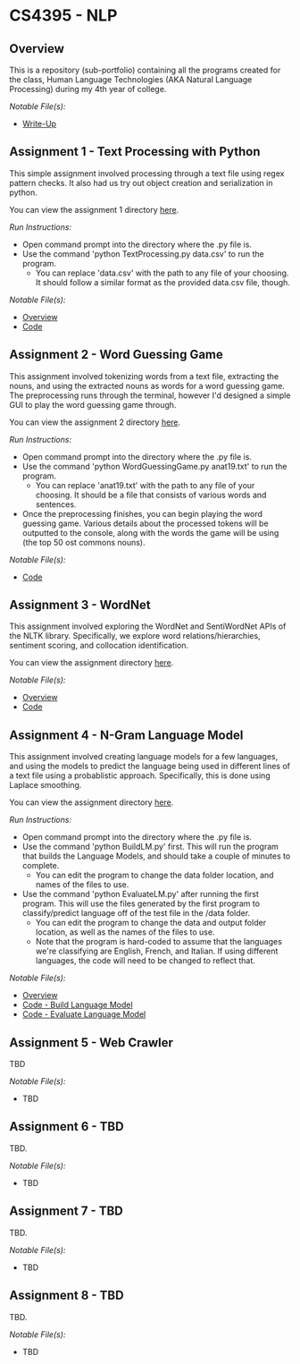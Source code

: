 # **CS4395 - NLP**
## **Overview**

This is a repository (sub-portfolio) containing all the programs created for the class, Human Language Technologies (AKA Natural Language Processing) during my 4th year of college.

*Notable File(s):* 
- [Write-Up](Overview/Overview%20of%20NLP.pdf) 

## **Assignment 1 - Text Processing with Python**

This simple assignment involved processing through a text file using regex pattern checks. It also had us try out object creation and serialization in python.

You can view the assignment 1 directory [here](Assignment%201%20-%20Text%20Processing%20with%20Python).

*Run Instructions:* 
- Open command prompt into the directory where the .py file is.
- Use the command 'python TextProcessing.py data.csv' to run the program.
    - You can replace 'data.csv' with the path to any file of your choosing. It should follow a similar format as the provided data.csv file, though.

*Notable File(s):* 
- [Overview](Assignment%201%20-%20Text%20Processing%20with%20Python/TextProcessing.pdf)
- [Code](Assignment%201%20-%20Text%20Processing%20with%20Python/TextProcessing.py)

## **Assignment 2 - Word Guessing Game**

This assignment involved tokenizing words from a text file, extracting the nouns, and using the extracted nouns as words for a word guessing game. The preprocessing runs through the terminal, however I'd designed a simple GUI to play the word guessing game through.

You can view the assignment 2 directory [here](Assignment%202%20-%20Word%20Guessing%20Game).

*Run Instructions:*
- Open command prompt into the directory where the .py file is.
- Use the command 'python WordGuessingGame.py anat19.txt' to run the program.
    - You can replace 'anat19.txt' with the path to any file of your choosing. It should be a file that consists of various words and sentences.
- Once the preprocessing finishes, you can begin playing the word guessing game. Various details about the processed tokens will be outputted to the console, along with the words the game will be using (the top 50 ost commons nouns).

*Notable File(s):* 
- [Code](Assignment%202%20-%20Word%20Guessing%20Game/WordGuessingGame.py) 

## **Assignment 3 - WordNet**

This assignment involved exploring the WordNet and SentiWordNet APIs of the NLTK library. Specifically, we explore word relations/hierarchies, sentiment scoring, and collocation identification.

You can view the assignment directory [here](Assignment%203%20-%20WordNet).

*Notable File(s):* 
- [Overview](Assignment%203%20-%20WordNet/WordNet.pdf) 
- [Code](Assignment%203%20-%20WordNet/WordNet.ipynb) 

## **Assignment 4 - N-Gram Language Model**

This assignment involved creating language models for a few languages, and using the models to predict the language being used in different lines of a text file using a probablistic approach. Specifically, this is done using Laplace smoothing.

You can view the assignment directory [here](Assignment%204%20-%20N-Gram%20Language%20Model).

*Run Instructions:* 
- Open command prompt into the directory where the .py file is. 
- Use the command 'python BuildLM.py' first. This will run the program that builds the Language Models, and should take a couple of minutes to complete. 
    - You can edit the program to change the data folder location, and names of the files to use. 
- Use the command 'python EvaluateLM.py' after running the first program. This will use the files generated by the first program to classify/predict language off of the test file in the /data folder. 
    - You can edit the program to change the data and output folder location, as well as the names of the files to use. 
    - Note that the program is hard-coded to assume that the languages we're classifying are English, French, and Italian. If using different languages, the code will need to be changed to reflect that. 

*Notable File(s):* 
- [Overview](Assignment%204%20-%20N-Gram%20Language%20Model/NGrams.pdf) 
- [Code - Build Language Model](Assignment%204%20-%20N-Gram%20Language%20Model/BuildLM.py) 
- [Code - Evaluate Language Model](Assignment%204%20-%20N-Gram%20Language%20Model/EvaluateLM.py) 

## **Assignment 5 - Web Crawler**

TBD

*Notable File(s):* 
- TBD

## **Assignment 6 - TBD**

TBD.

*Notable File(s):* 
- TBD

## **Assignment 7 - TBD**

TBD.

*Notable File(s):* 
- TBD

## **Assignment 8 - TBD**

TBD.

*Notable File(s):* 
- TBD
